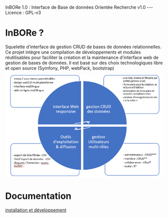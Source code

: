 InBORe 1.0 : Interface de Base de données Orientée Recherche v1.0 --- Licence :  GPL-v3

# InBORe ?

Squelette d’interface de gestion CRUD de bases de données relationnelles. Ce projet intègre une compilation de développements et modules réutilisables pour faciliter la création et la maintenance d’interface web de gestion de bases de données. Il est basé sur des choix technologiques libre et open source (Symfony, PHP, webPack, bootstrap)

![inBORe](assets/images/inBORe.PNG)

# Documentation

[installation et développement](./docs/InBORe_documentation.docx)



